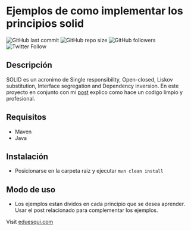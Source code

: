 # Ejemplos de como implementar los principios solid
![GitHub last commit](https://img.shields.io/github/last-commit/eduesqui/solidExamples)
![GitHub repo size](https://img.shields.io/github/repo-size/eduesqui/solidExamples)
![GitHub followers](https://img.shields.io/github/followers/eduesqui?style=social)
![Twitter Follow](https://img.shields.io/twitter/follow/eduesqui?label=@eduesqui&style=social)
## Descripción
SOLID  es un acronimo de Single responsibility, Open-closed, Liskov substitution, Interface segregation and Dependency inversion.
En este proyecto en conjunto con mi [post](https://medium.com/eduesqui/solid-e79c3f7eb459) explico como hace un codigo limpio y profesional.

## Requisitos
* Maven
* Java

## Instalación
* Posicionarse en la carpeta raiz y ejecutar `mvn clean install`

## Modo de uso
* Los ejemplos estan dividos en cada principio que se desea aprender. Usar el post relacionado para complementar los ejemplos.


Visit [eduesqui.com](https://eduesqui.com) 
